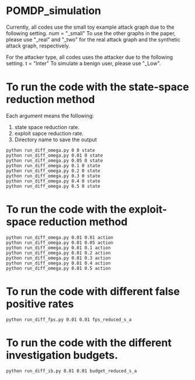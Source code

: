 # POMDP_simulation

Currently, all codes use the small toy example attack graph due to the following setting.
    num = "_small"
To use the other graphs in the paper, please use "_real" and "_two" for the real attack graph and the synthetic attack graph, respectively.

For the attacker type, all codes uses the attacker due to the following setting.
    t = "Inter" 
To simulate a benign user, please use "_Low".

# To run the code with the state-space reduction method
Each argument means the following:
1. state space reduction rate.
2. exploit sapce reduction rate.
3. Directory name to save the output

```
python run_diff_omega.py 0 0 state
python run_diff_omega.py 0.01 0 state
python run_diff_omega.py 0.05 0 state
python run_diff_omega.py 0.1 0 state
python run_diff_omega.py 0.2 0 state
python run_diff_omega.py 0.3 0 state
python run_diff_omega.py 0.4 0 state
python run_diff_omega.py 0.5 0 state
```



# To run the code with the exploit-space reduction method

```
python run_diff_omega.py 0.01 0.01 action
python run_diff_omega.py 0.01 0.05 action
python run_diff_omega.py 0.01 0.1 action
python run_diff_omega.py 0.01 0.2 action
python run_diff_omega.py 0.01 0.3 action
python run_diff_omega.py 0.01 0.4 action
python run_diff_omega.py 0.01 0.5 action
```

# To run the code with different false positive rates

```
python run_diff_fps.py 0.01 0.01 fps_reduced_s_a
```



# To run the code with the different investigation budgets.

```
python run_diff_ib.py 0.01 0.01 budget_reduced_s_a
```


